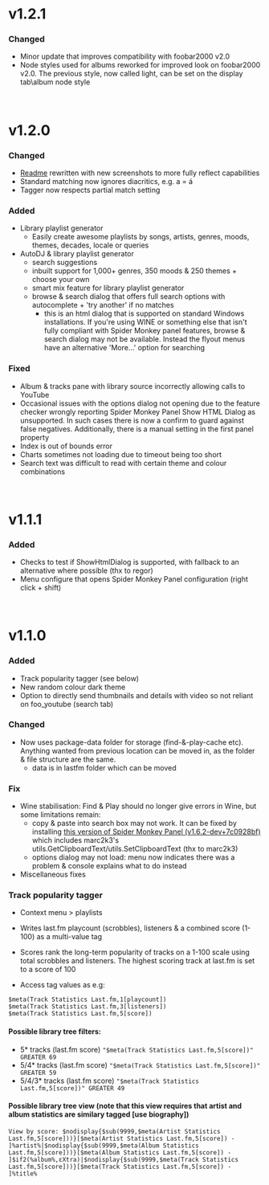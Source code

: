 # v1.2.1
### Changed
- Minor update that improves compatibility with foobar2000 v2.0
- Node styles used for albums reworked for improved look on foobar2000 v2.0. The previous style, now called light, can be set on the display tab\album node style

<br />

# v1.2.0
### Changed
- [Readme](https://github.com/Wil-B/Find-and-Play/blob/main/README.md) rewritten with new screenshots to more fully reflect capabilities
- Standard matching now ignores diacritics, e.g. a = á
- Tagger now respects partial match setting

### Added
- Library playlist generator
    - Easily create awesome playlists by songs, artists, genres, moods, themes, decades, locale or queries
- AutoDJ & library playlist generator
	- search suggestions
	- inbuilt support for 1,000+ genres, 350 moods & 250 themes + choose your own
	- smart mix feature for library playlist generator
	- browse & search dialog that offers full search options with autocomplete + 'try another' if no matches
		- this is an html dialog that is supported on standard Windows installations. If you're using WINE or something else that isn't fully compliant with Spider Monkey panel features, browse & search dialog may not be available. Instead the flyout menus have an alternative 'More...' option for searching

### Fixed
- Album & tracks pane with library source incorrectly allowing calls to YouTube
- Occasional issues with the options dialog not opening due to the feature checker wrongly reporting Spider Monkey Panel Show HTML Dialog as unsupported. In such cases there is now a confirm to guard against false negatives. Additionally, there is a manual setting in the first panel property
- Index is out of bounds error
- Charts sometimes not loading due to timeout being too short
- Search text was difficult to read with certain theme and colour combinations

<br />

# v1.1.1

### Added
- Checks to test if ShowHtmlDialog is supported, with fallback to an alternative where possible (thx to regor)
- Menu configure that opens Spider Monkey Panel configuration (right click + shift)

<br />

# v1.1.0

### Added
- Track popularity tagger (see below)
- New random colour dark theme
- Option to directly send thumbnails and details with video so not reliant on foo_youtube (search tab)

### Changed
- Now uses package-data folder for storage (find-&-play-cache etc). Anything wanted from previous location can be moved in, as the folder & file structure are the same.
     * data is in lastfm folder which can be moved

### Fix
- Wine stabilisation: Find & Play should no longer give errors in Wine, but some limitations remain:
    - copy & paste into search box may not work. It can be fixed by installing [this version of Spider Monkey Panel (v1.6.2-dev+7c0928bf)](https://github.com/Wil-B/Find-and-Play/files/8575143/foo_spider_monkey_panel.zip) which includes marc2k3's utils.GetClipboardText/utils.SetClipboardText (thx to marc2k3)
    - options dialog may not load: menu now indicates there was a problem & console explains what to do instead
- Miscellaneous fixes

### Track popularity tagger
- Context menu > playlists
- Writes last.fm playcount (scrobbles), listeners & a combined score (1-100) as a multi-value tag
- Scores rank the long-term popularity of tracks on a 1-100 scale using total scrobbles and listeners. The highest scoring track at last.fm is set to a score of 100

- Access tag values as e.g:
```
$meta(Track Statistics Last.fm,1[playcount])
$meta(Track Statistics Last.fm,3[listeners])
$meta(Track Statistics Last.fm,5[score])
```
#### Possible library tree filters:
- 5* tracks (last.fm score) `"$meta(Track Statistics Last.fm,5[score])" GREATER 69`
- 5/4* tracks (last.fm score) `"$meta(Track Statistics Last.fm,5[score])" GREATER 59`
- 5/4/3* tracks (last.fm score) `"$meta(Track Statistics Last.fm,5[score])" GREATER 49`

#### Possible library tree view (note that this view requires that artist and album statistics are similary tagged [use biography])

```View by score: $nodisplay{$sub(9999,$meta(Artist Statistics Last.fm,5[score]))}[$meta(Artist Statistics Last.fm,5[score]) - ]%artist%|$nodisplay{$sub(9999,$meta(Album Statistics Last.fm,5[score]))}[$meta(Album Statistics Last.fm,5[score]) - ]$if2(%album%,εXtra)|$nodisplay{$sub(9999,$meta(Track Statistics Last.fm,5[score]))}[$meta(Track Statistics Last.fm,5[score]) - ]%title%```
